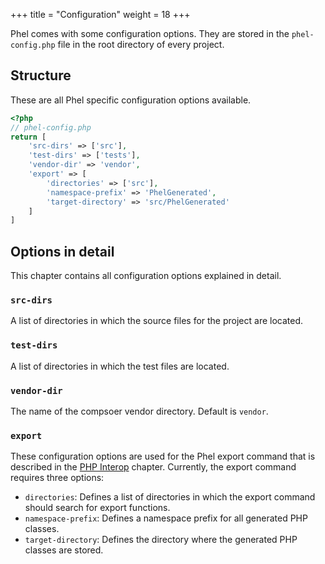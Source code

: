 +++
title = "Configuration"
weight = 18
+++

Phel comes with some configuration options. They are stored in the `phel-config.php` file in the root directory of every project.

## Structure

These are all Phel specific configuration options available.

```php
<?php
// phel-config.php
return [
    'src-dirs' => ['src'],
    'test-dirs' => ['tests'],
    'vendor-dir' => 'vendor',
    'export' => [
        'directories' => ['src'],
        'namespace-prefix' => 'PhelGenerated',
        'target-directory' => 'src/PhelGenerated'
    ]
]
```

## Options in detail

This chapter contains all configuration options explained in detail.


### `src-dirs`

A list of directories in which the source files for the project are located.


### `test-dirs`

A list of directories in which the test files are located.

### `vendor-dir`

The name of the compsoer vendor directory. Default is `vendor`.

### `export`

These configuration options are used for the Phel export command that is described in the [PHP Interop](/documentation/php-interop/#calling-phel-functions-from-php) chapter. Currently, the export command requires three options:

- `directories`: Defines a list of directories in which the export command should search for export functions.
- `namespace-prefix`: Defines a namespace prefix for all generated PHP classes.
- `target-directory`: Defines the directory where the generated PHP classes are stored.
